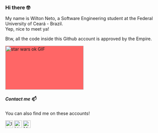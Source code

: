 ### Hi there 🤓

My name is Wilton Neto, a Software Engineering student at the Federal University of Ceará - Brazil. <br/>
Yep, nice to meet ya!

Btw, all the code inside this Github account is approved by the Empire.

<img class="giphy-gif-img" src="https://media3.giphy.com/media/3o7ZeTmU77UlPyeR2w/200w.gif?cid=ecf05e47bd8bef8afd50815c9e357b10974b983842d5adad&amp;rid=200w.gif" width="248" height="140" alt="star wars ok GIF" style="background: rgb(255, 102, 102);">


##### Contact me 📫

You can also find me on these accounts!

[<img src="https://image.flaticon.com/icons/svg/733/733614.svg" alt="Instagram logo" width="24">](https://www.instagram.com/neto_will)
[<img src="https://image.flaticon.com/icons/svg/174/174857.svg" alt="LinkedIn logo" width="24">](https://www.linkedin.com/in/wiltonribeiro/)
[<img src="https://image.flaticon.com/icons/svg/2111/2111505.svg" alt="Medium logo" width="24">](https://medium.com/@wiltonrcn)
